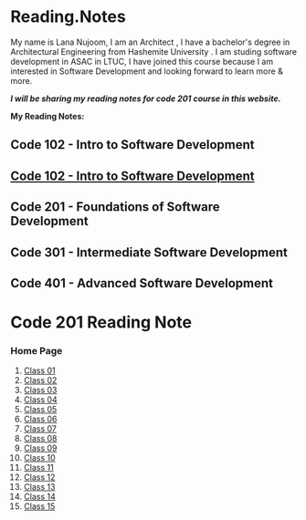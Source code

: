 # Reading.Notes

My name is Lana Nujoom, I am an Architect , I have a bachelor's degree in Architectural Engineering from Hashemite University . I am studing  software development in ASAC in LTUC, I have joined this course because I am interested in Software Development and looking forward to learn more & more.
 
 ***I will be sharing my reading notes for code 201 course in this website.***
 
  **My Reading Notes:**

## Code 102 - Intro to Software Development

##  [Code 102 - Intro to Software Development ]( https://lananujoom.github.io/reading_notes/class-01)

## Code 201 - Foundations of Software Development

## Code 301 - Intermediate Software Development

## Code 401 - Advanced Software Development

# Code 201 Reading Note

### Home Page

 
 

 
1. [ Class 01 ]( https://lananujoom.github.io/reading_notes/class-01)
2. [ Class 02 ]( https://lananujoom.github.io/reading_notes/class-02)
3. [ Class 03 ]( https://lananujoom.github.io/reading_notes/class-03)
4. [ Class 04 ]( https://lananujoom.github.io/reading_notes/class-04)
5. [ Class 05 ]( https://lananujoom.github.io/reading_notes/class-05)
6. [ Class 06 ]( https://lananujoom.github.io/reading_notes/class-06)
7. [ Class 07 ]( https://lananujoom.github.io/reading_notes/class-07)
8. [ Class 08 ]( https://lananujoom.github.io/reading_notes/class-08)
9. [ Class 09 ]( https://lananujoom.github.io/reading_notes/class-09)
10. [ Class 10 ]( https://lananujoom.github.io/reading_notes/class-10)
11. [ Class 11 ]( https://lananujoom.github.io/reading_notes/class-11)
12. [ Class 12 ]( https://lananujoom.github.io/reading_notes/class-12)
13. [ Class 13 ]( https://lananujoom.github.io/reading_notes/class-13)
14. [ Class 14 ]( https://lananujoom.github.io/reading_notes/class-14)
15. [ Class 15 ]( https://lananujoom.github.io/reading_notes/class-15)


